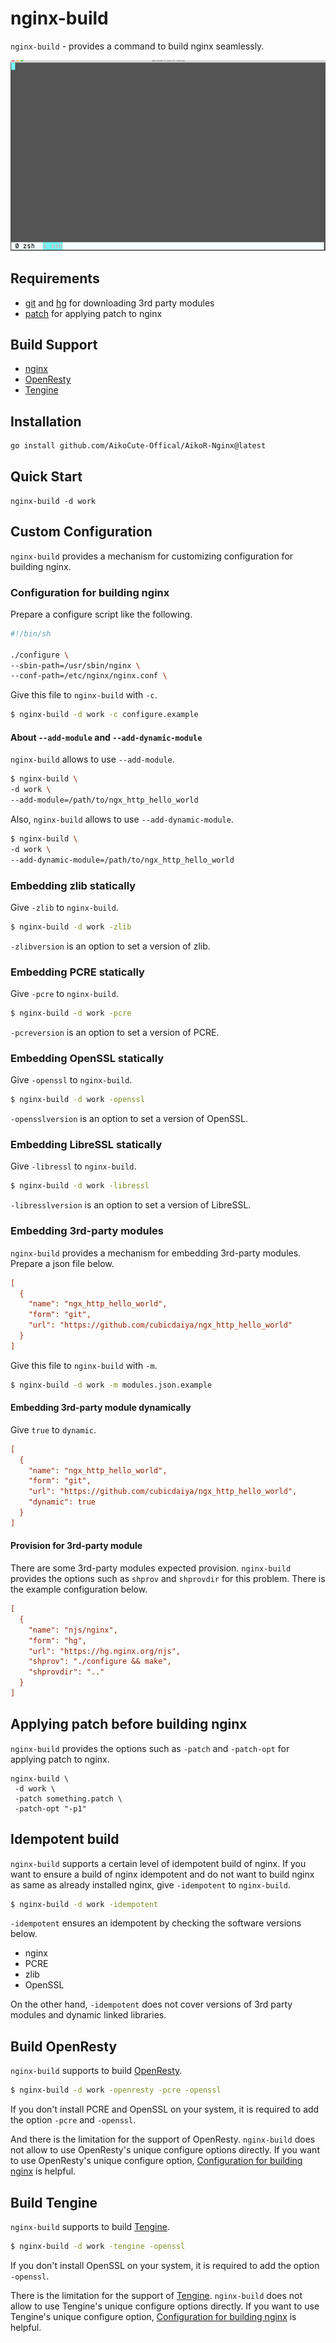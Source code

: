 # nginx-build

`nginx-build` - provides a command to build nginx seamlessly.

![gif](https://raw.githubusercontent.com/AikoCute-Offical/AikoR-Nginx/master/images/nginx-build.gif)

## Requirements

 * [git](https://git-scm.com/) and [hg](https://www.mercurial-scm.org/) for downloading 3rd party modules
 * [patch](https://savannah.gnu.org/projects/patch/) for applying patch to nginx

## Build Support

 * [nginx](https://nginx.org/)
 * [OpenResty](https://openresty.org/)
 * [Tengine](https://tengine.taobao.org/)

## Installation

```bash
go install github.com/AikoCute-Offical/AikoR-Nginx@latest
```

## Quick Start

```console
nginx-build -d work
```

## Custom Configuration

`nginx-build` provides a mechanism for customizing configuration for building nginx.

### Configuration for building nginx

Prepare a configure script like the following.

```bash
#!/bin/sh

./configure \
--sbin-path=/usr/sbin/nginx \
--conf-path=/etc/nginx/nginx.conf \
```

Give this file to `nginx-build` with `-c`.

```bash
$ nginx-build -d work -c configure.example
```

#### About `--add-module` and `--add-dynamic-module`

`nginx-build` allows to use `--add-module`.

```bash
$ nginx-build \
-d work \
--add-module=/path/to/ngx_http_hello_world
```

Also, `nginx-build` allows to use `--add-dynamic-module`.

```bash
$ nginx-build \
-d work \
--add-dynamic-module=/path/to/ngx_http_hello_world
```

### Embedding zlib statically

Give `-zlib` to `nginx-build`.

```bash
$ nginx-build -d work -zlib
```

`-zlibversion` is an option to set a version of zlib.

### Embedding PCRE statically

Give `-pcre` to `nginx-build`.

```bash
$ nginx-build -d work -pcre
```

`-pcreversion` is an option to set a version of PCRE.

### Embedding OpenSSL statically

Give `-openssl` to `nginx-build`.

```bash
$ nginx-build -d work -openssl
```

`-opensslversion` is an option to set a version of OpenSSL.

### Embedding LibreSSL statically

Give `-libressl` to `nginx-build`.

```bash
$ nginx-build -d work -libressl
```

`-libresslversion` is an option to set a version of LibreSSL.

### Embedding 3rd-party modules

`nginx-build` provides a mechanism for embedding 3rd-party modules.
Prepare a json file below.

```ini
[
  {
    "name": "ngx_http_hello_world",
    "form": "git",
    "url": "https://github.com/cubicdaiya/ngx_http_hello_world"
  }
]
```

Give this file to `nginx-build` with `-m`.

```bash
$ nginx-build -d work -m modules.json.example
```

#### Embedding 3rd-party module dynamically

Give `true` to `dynamic`.

```ini
[
  {
    "name": "ngx_http_hello_world",
    "form": "git",
    "url": "https://github.com/cubicdaiya/ngx_http_hello_world",
    "dynamic": true
  }
]
```

#### Provision for 3rd-party module

There are some 3rd-party modules expected provision. `nginx-build` provides the options such as `shprov` and `shprovdir` for this problem.
There is the example configuration below.

```ini
[
  {
    "name": "njs/nginx",
    "form": "hg",
    "url": "https://hg.nginx.org/njs",
    "shprov": "./configure && make",
    "shprovdir": ".."
  }
]
```

## Applying patch before building nginx

`nginx-build` provides the options such as `-patch` and `-patch-opt` for applying patch to nginx.

```console
nginx-build \
 -d work \
 -patch something.patch \
 -patch-opt "-p1"
```

## Idempotent build

`nginx-build` supports a certain level of idempotent build of nginx.
If you want to ensure a build of nginx idempotent and do not want to build nginx as same as already installed nginx,
give `-idempotent` to `nginx-build`.

```bash
$ nginx-build -d work -idempotent
```

`-idempotent` ensures an idempotent by checking the software versions below.

* nginx
* PCRE
* zlib
* OpenSSL

On the other hand, `-idempotent` does not cover versions of 3rd party modules and dynamic linked libraries.

## Build OpenResty

`nginx-build` supports to build [OpenResty](https://openresty.org/).

```bash
$ nginx-build -d work -openresty -pcre -openssl
```

If you don't install PCRE and OpenSSL on your system, it is required to add the option `-pcre` and `-openssl`.


And there is the limitation for the support of OpenResty.
`nginx-build` does not allow to use OpenResty's unique configure options directly.
If you want to use OpenResty's unique configure option, [Configuration for building nginx](#configuration-for-building-nginx) is helpful.

## Build Tengine

`nginx-build` supports to build [Tengine](https://tengine.taobao.org/).

```bash
$ nginx-build -d work -tengine -openssl
```

If you don't install OpenSSL on your system, it is required to add the option `-openssl`.

There is the limitation for the support of [Tengine](https://tengine.taobao.org/).
`nginx-build` does not allow to use Tengine's unique configure options directly.
If you want to use Tengine's unique configure option, [Configuration for building nginx](#configuration-for-building-nginx) is helpful.
